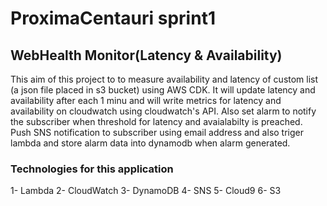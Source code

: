 # ProximaCentauri sprint1
## WebHealth Monitor(Latency & Availability)

This aim of this project to to measure availability and latency of custom list (a json file placed in s3 bucket) using AWS CDK. It will update latency and availability after each 1 minu and will write metrics for latency and availability on cloudwatch using cloudwatch's API. Also set alarm to notify the subscriber when threshold for latency and avaialabilty is preached. Push SNS notification to subscriber using email address and also triger lambda and store alarm data into dynamodb when alarm generated. 
### Technologies for this application
1- Lambda
2- CloudWatch
3- DynamoDB
4- SNS
5- Cloud9
6- S3

